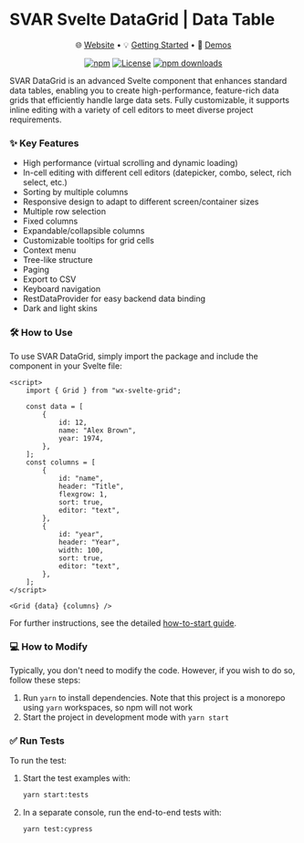 # SVAR Svelte DataGrid | Data Table

<div align="center">

:globe_with_meridians: [Website](https://svar.dev/svelte/datagrid/) • :bulb: [Getting Started](https://docs.svar.dev/svelte/grid/getting_started/) • :eyes: [Demos](https://docs.svar.dev/svelte/grid/samples/#/base/willow)

</div>

<div align="center">

[![npm](https://img.shields.io/npm/v/wx-svelte-grid.svg)](https://www.npmjs.com/package/wx-svelte-grid)
[![License](https://img.shields.io/github/license/svar-widgets/grid)](https://github.com/svar-widgets/grid/blob/main/license.txt)
[![npm downloads](https://img.shields.io/npm/dm/wx-svelte-grid.svg)](https://www.npmjs.com/package/wx-svelte-grid)

</div>


SVAR DataGrid is an advanced Svelte component that enhances standard data tables, enabling you to create high-performance, feature-rich data grids that efficiently handle large data sets. Fully customizable, it supports inline editing with a variety of cell editors to meet diverse project requirements.

### :sparkles: Key Features

- High performance (virtual scrolling and dynamic loading)
- In-cell editing with different cell editors (datepicker, combo, select, rich select, etc.)
- Sorting by multiple columns
- Responsive design to adapt to different screen/container sizes
- Multiple row selection
- Fixed columns
- Expandable/collapsible columns
- Customizable tooltips for grid cells
- Context menu
- Tree-like structure
- Paging
- Export to CSV
- Keyboard navigation
- RestDataProvider for easy backend data binding
- Dark and light skins

### :hammer_and_wrench: How to Use

To use SVAR DataGrid, simply import the package and include the component in your Svelte file:

```svelte
<script>
	import { Grid } from "wx-svelte-grid";

	const data = [
		{
			id: 12,
			name: "Alex Brown",
			year: 1974,
		},
	];
	const columns = [
		{
			id: "name",
			header: "Title",
			flexgrow: 1,
			sort: true,
			editor: "text",
		},
		{
			id: "year",
			header: "Year",
			width: 100,
			sort: true,
			editor: "text",
		},
	];
</script>

<Grid {data} {columns} />
```
For further instructions, see the detailed [how-to-start guide](https://docs.svar.dev/svelte/grid/getting_started). 

### :computer: How to Modify

Typically, you don't need to modify the code. However, if you wish to do so, follow these steps:

1. Run `yarn` to install dependencies. Note that this project is a monorepo using `yarn` workspaces, so npm will not work
2. Start the project in development mode with `yarn start`

### :white_check_mark: Run Tests

To run the test:

1. Start the test examples with:
    ```sh
    yarn start:tests
    ```
2. In a separate console, run the end-to-end tests with:
    ```sh
    yarn test:cypress
    ```
